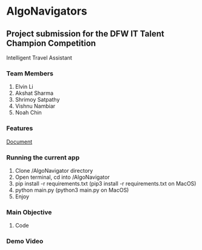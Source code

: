 # AlgoNavigators
## Project submission for the DFW IT Talent Champion Competition
Intelligent Travel Assistant
### Team Members 
1. Elvin Li
2. Akshat Sharma
3. Shrimoy Satpathy
4. Vishnu Nambiar
5. Noah Chin

### Features 
[Document](https://docs.google.com/document/d/1D-5kEwx5Tcdo1MKlX7ojdDo3fyU3oHow6e3PkMG8ymk/edit?usp=drive_link)

### Running the current app
1. Clone /AlgoNavigator directory
2. Open terminal, cd into /AlgoNavigator
3. pip install -r requirements.txt (pip3 install -r requirements.txt on MacOS)
4. python main.py (python3 main.py on MacOS)
5. Enjoy

### Main Objective
1. Code

### Demo Video


